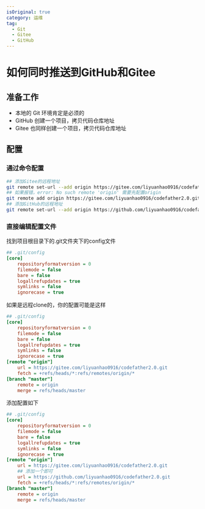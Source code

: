 ```yaml
---
isOriginal: true
category: 运维
tag: 
  - Git
  - Gitee
  - GitHub
---
```

# 如何同时推送到GitHub和Gitee


## 准备工作

- 本地的 Git 环境肯定是必须的
- GitHub 创建一个项目，拷贝代码仓库地址
- Gitee 也同样创建一个项目，拷贝代码仓库地址

## 配置

### 通过命令配置

```sh
## 添加Gitee的远程地址
git remote set-url --add origin https://gitee.com/liyuanhao0916/codefather2.0.git
## 如果报错，error: No such remote 'origin' 需要先配置origin
git remote add origin https://gitee.com/liyuanhao0916/codefather2.0.git
## 添加GitHub的远程地址
git remote set-url --add origin https://github.com/liyuanhao0916/codefather2.0.git
```

### 直接编辑配置文件

找到项目根目录下的.git文件夹下的config文件

```ini
## .git/config
[core]
	repositoryformatversion = 0
	filemode = false
	bare = false
	logallrefupdates = true
	symlinks = false
	ignorecase = true
```

如果是远程clone的，你的配置可能是这样

```ini
## .git/config
[core]
	repositoryformatversion = 0
	filemode = false
	bare = false
	logallrefupdates = true
	symlinks = false
	ignorecase = true
[remote "origin"]
	url = https://gitee.com/liyuanhao0916/codefather2.0.git
	fetch = +refs/heads/*:refs/remotes/origin/*
[branch "master"]
	remote = origin
	merge = refs/heads/master
```

添加配置如下

```ini
## .git/config
[core]
	repositoryformatversion = 0
	filemode = false
	bare = false
	logallrefupdates = true
	symlinks = false
	ignorecase = true
[remote "origin"]
	url = https://gitee.com/liyuanhao0916/codefather2.0.git
	## 添加一个即可
	url = https://github.com/liyuanhao0916/codefather2.0.git
	fetch = +refs/heads/*:refs/remotes/origin/*
[branch "master"]
	remote = origin
	merge = refs/heads/master
```

